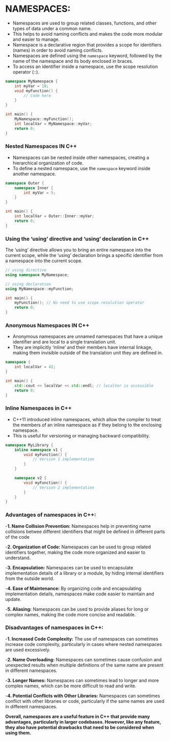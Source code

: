# NAMESPACES:
- Namespaces are used to group related classes, functions, and other types of data under a common name.
- This helps to avoid naming conflicts and makes the code more modular and easier to manage.
- Namespace is a declarative region that provides a scope for identifiers (names) in order to avoid naming conflicts.
- Namespaces are defined using the `namespace` keyword, followed by the name of the namespace and its body enclosed in braces.
- To access an identifier inside a namespace, use the scope resolution operator (::).
```cpp
namespace MyNamespace {
    int myVar = 10;
    void myFunction() {
        // Code here
    }
}

int main() {
    MyNamespace::myFunction();
    int localVar = MyNamespace::myVar;
    return 0;
}
```
### Nested Namespaces IN C++
- Namespaces can be nested inside other namespaces, creating a hierarchical organization of code.
- To define a nested namespace, use the ` namespace ` keyword inside another namespace.
```cpp
namespace Outer {
    namespace Inner {
        int myVar = 5;
    }
}

int main() {
    int localVar = Outer::Inner::myVar;
    return 0;
}
```
### Using the ‘using’ directive and ‘using’ declaration in C++
The ‘using’ directive allows you to bring an entire namespace into the current scope, while the ‘using’ declaration brings a specific identifier from a namespace into the current scope.
```cpp
// using directive
using namespace MyNamespace;

// using declaration
using MyNamespace::myFunction;

int main() {
    myFunction(); // No need to use scope resolution operator
    return 0;
}
```
### Anonymous Namespaces IN C++
- Anonymous namespaces are unnamed namespaces that have a unique identifier and are local to a single translation unit.
- They are implicitly ‘inline’ and their members have internal linkage, making them invisible outside of the translation unit they are defined in.
```cpp
namespace {
    int localVar = 42;
}

int main() {
    std::cout << localVar << std::endl; // localVar is accessible
    return 0;
}
```
### Inline Namespaces in C++
- C++11 introduced inline namespaces, which allow the compiler to treat the members of an inline namespace as if they belong to the enclosing namespace.
- This is useful for versioning or managing backward compatibility.
```cpp
namespace MyLibrary {
    inline namespace v1 {
        void myFunction() {
            // Version 1 implementation
        }
    }

    namespace v2 {
        void myFunction() {
            // Version 2 implementation
        }
    }
}
```
### Advantages of namespaces in C++:
 -**1. Name Collision Prevention:**
Namespaces help in preventing name collisions betwee different identifiers that might be defined in different parts of the code

-**2. Organization of Code:**
Namespaces can be used to group related identifiers together, making the code more organized and easier to understand.

-**3. Encapsulation:**
Namespaces can be used to encapsulate implementation details of a library or a module, by hiding internal identifiers from the outside world.

-**4. Ease of Maintenance:**
By organizing code and encapsulating implementation details, namespaces make code easier to maintain and update.

-**5. Aliasing:**
Namespaces can be used to provide aliases for long or complex names, making the code more concise and readable.

### Disadvantages of namespaces in C++:
-**1. Increased Code Complexity:**
The use of namespaces can sometimes increase code complexity, particularly in cases where nested namespaces are used excessively.

-**2. Name Overloading:**
Namespaces can sometimes cause confusion and unexpected results when multiple definitions of the same name are present in different namespaces.

-**3. Longer Names:**
Namespaces can sometimes lead to longer and more complex names, which can be more difficult to read and write.

-**4. Potential Conflicts with Other Libraries:**
Namespaces can sometimes conflict with other libraries or code, particularly if the same names are used in different namespaces.

**Overall, namespaces are a useful feature in C++ that provide many advantages, particularly in larger codebases. However, like any feature, they also have potential drawbacks that need to be considered when using them.**
